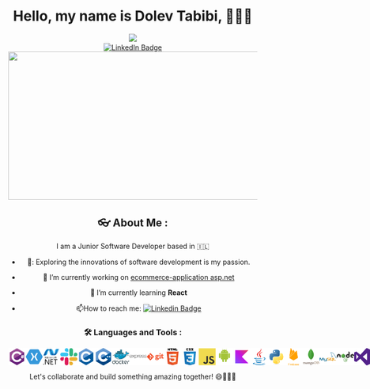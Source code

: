 <div align="center">
  <h1><strong>Hello, my name is Dolev Tabibi, 👨🏽‍💻</strong></h1>
</div>

<div id="header" align="center">
  <img src="https://media.giphy.com/media/PI3QGKFN6XZUCMMqJm/giphy.gif" width="100"/>
  <div id="badges">
    <a href="https://www.linkedin.com/in/dolevtabibi">
      <img src="https://img.shields.io/badge/LinkedIn-blue?style=for-the-badge&logo=linkedin&logoColor=white" alt="LinkedIn Badge"/>
    </a>
      <div align="center">
  <img src="https://media.giphy.com/media/dWesBcTLavkZuG35MI/giphy.gif" width="600" height="300"/>
</div>
 

## 👓 About Me :
I am a Junior Software Developer based in 🇮🇱

- 💭: Exploring the innovations of software development is my passion.

- 🔭 I’m currently working on [ecommerce-application asp.net](https://github.com/dolevtabibi/ecommerce-application)

- 🌱 I’m currently learning **React**

- :mailbox:How to reach me: [![Linkedin Badge](https://img.shields.io/badge/-dolevtabibi-blue?style=flat&logo=Linkedin&logoColor=white)](https://www.linkedin.com/in/dolevtabibi)

### :hammer_and_wrench: Languages and Tools :
<div style="display: flex; align-items: center;">
  <img src="https://raw.githubusercontent.com/devicons/devicon/master/icons/csharp/csharp-original.svg" alt="C#" style="width: 35px; height: 35px;">
  <img src="https://raw.githubusercontent.com/devicons/devicon/master/icons/xamarin/xamarin-original.svg" alt="xamarin" style="width: 35px; height: 35px;">
  <img src="https://raw.githubusercontent.com/devicons/devicon/master/icons/dot-net/dot-net-original-wordmark.svg" alt="dotnet" style="width: 35px; height: 35px;">
  <img src="https://raw.githubusercontent.com/devicons/devicon/master/icons/slack/slack-original.svg" alt="slack" style="width: 35px; height: 35px;">
  <img src="https://raw.githubusercontent.com/devicons/devicon/master/icons/c/c-original.svg" alt="c" style="width: 35px; height: 35px;">
  <img src="https://raw.githubusercontent.com/devicons/devicon/master/icons/cplusplus/cplusplus-original.svg" alt="cplusplus" style="width: 35px; height: 35px;">
  <img src="https://raw.githubusercontent.com/devicons/devicon/master/icons/docker/docker-original-wordmark.svg" alt="docker" style="width: 35px; height: 35px;">
  <img src="https://raw.githubusercontent.com/devicons/devicon/master/icons/express/express-original-wordmark.svg" alt="express" style="width: 35px; height: 35px;">
  <img src="https://raw.githubusercontent.com/devicons/devicon/master/icons/git/git-plain-wordmark.svg" alt="git" style="width: 35px; height: 35px;">
  <img src="https://raw.githubusercontent.com/devicons/devicon/master/icons/html5/html5-original-wordmark.svg" alt="html5" style="width: 35px; height: 35px;">
  <img src="https://raw.githubusercontent.com/devicons/devicon/master/icons/css3/css3-original-wordmark.svg" alt="css3" style="width: 35px; height: 35px;">
  <img src="https://raw.githubusercontent.com/devicons/devicon/master/icons/javascript/javascript-original.svg" alt="javascript" style="width: 35px; height: 35px;">
  <img src="https://raw.githubusercontent.com/devicons/devicon/master/icons/android/android-original-wordmark.svg" alt="android" style="width: 35px; height: 35px;">
  <img src="https://raw.githubusercontent.com/devicons/devicon/master/icons/kotlin/kotlin-original.svg" alt="kotlin" style="width: 35px; height: 35px;">
  <img src="https://raw.githubusercontent.com/devicons/devicon/master/icons/java/java-original.svg" alt="java" style="width: 35px; height: 35px;">
  <img src="https://raw.githubusercontent.com/devicons/devicon/master/icons/python/python-original.svg" alt="python" style="width: 35px; height: 35px;">
  <img src="https://raw.githubusercontent.com/devicons/devicon/master/icons/firebase/firebase-plain-wordmark.svg" alt="firebase" style="width: 35px; height: 35px;">
  <img src="https://raw.githubusercontent.com/devicons/devicon/master/icons/mongodb/mongodb-original-wordmark.svg" alt="mongodb" style="width: 35px; height: 35px;">
  <img src="https://raw.githubusercontent.com/devicons/devicon/master/icons/mysql/mysql-original-wordmark.svg" alt="mysql" style="width: 35px; height: 35px;">
  <img src="https://raw.githubusercontent.com/devicons/devicon/master/icons/nodejs/nodejs-original-wordmark.svg" alt="node.js" style="width: 35px; height: 35px;">
  <img src="https://raw.githubusercontent.com/devicons/devicon/master/icons/visualstudio/visualstudio-plain.svg" alt="visual studio" style="width: 35px; height: 35px;">
  <img src="https://raw.githubusercontent.com/devicons/devicon/master/icons/react/react-original-wordmark.svg" alt="react" style="width: 35px; height: 35px;">
  
</div>

Let's collaborate and build something amazing together! 😄🚀👨‍💻
